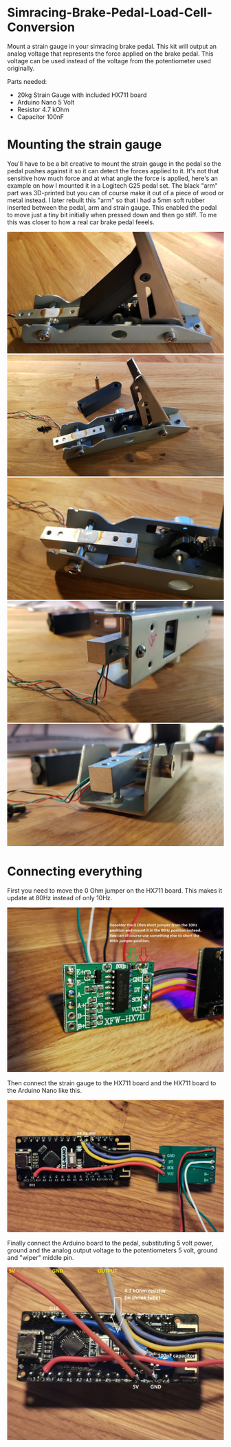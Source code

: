 # Simracing-Brake-Pedal-Load-Cell-Conversion

Mount a strain gauge in your simracing brake pedal. This kit will output an analog voltage that represents the force applied on the brake pedal. This voltage can be used instead of the voltage from the potentiometer used originally.
  
Parts needed:
- 20kg Strain Gauge with included HX711 board  
- Arduino Nano 5 Volt  
- Resistor 4.7 kOhm  
- Capacitor 100nF  
  
# Mounting the strain gauge  
  
You'll have to be a bit creative to mount the strain gauge in the pedal so the pedal pushes against it so it can detect the forces applied to it. It's not that sensitive how much force and at what angle the force is applied, here's an example on how I mounted it in a Logitech G25 pedal set. The black "arm" part was 3D-printed but you can of course make it out of a piece of wood or metal instead. I later rebuilt this "arm" so that i had a 5mm soft rubber inserted between the pedal, arm and strain gauge. This enabled the pedal to move just a tiny bit initially when pressed down and then go stiff. To me this was closer to how a real car brake pedal feeels. 

<img src=pics/logipedal1.jpg>  
  
<img src=pics/logipedal2.jpg>  
  
<img src=pics/logipedal3.jpg>  
  
<img src=pics/logipedal4.jpg>  
  
<img src=pics/logipedal5.jpg>  
  
# Connecting everything  
  
First you need to move the 0 Ohm jumper on the HX711 board. This makes it update at 80Hz instead of only 10Hz.  
  
<img src=pics/HX711_jumper.jpg>  

Then connect the strain gauge to the HX711 board and the HX711 board to the Arduino Nano like this.  
  
<img src=pics/connections1.jpg> 

Finally connect the Arduino board to the pedal, substituting 5 volt power, ground and the analog output voltage to the potentiometers 5 volt, ground and "wiper" middle pin.  

<img src=pics/connections2.jpg> 



